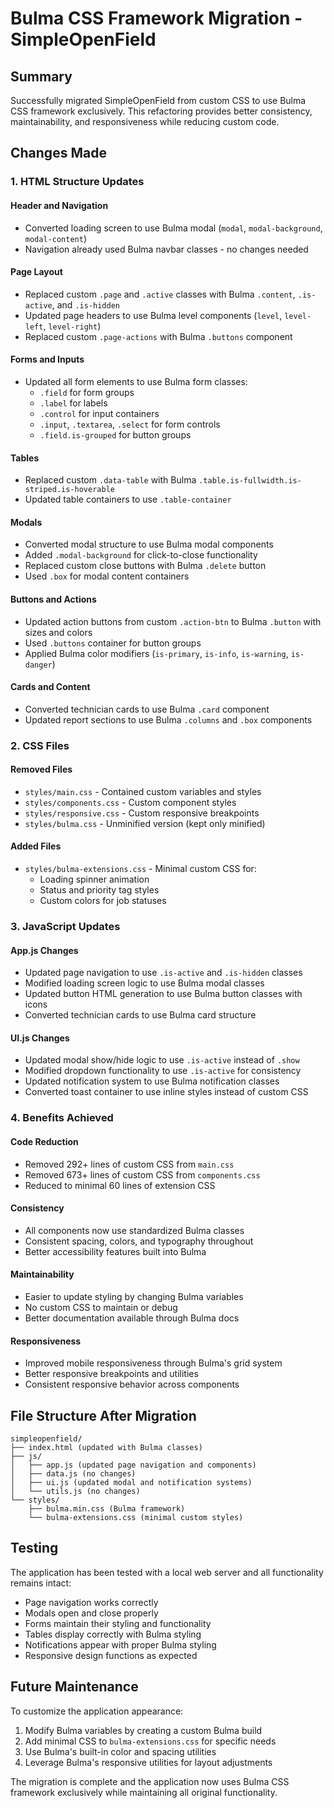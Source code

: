 # Bulma CSS Framework Migration - SimpleOpenField

## Summary

Successfully migrated SimpleOpenField from custom CSS to use Bulma CSS framework exclusively. This refactoring provides better consistency, maintainability, and responsiveness while reducing custom code.

## Changes Made

### 1. HTML Structure Updates

#### Header and Navigation
- Converted loading screen to use Bulma modal (`modal`, `modal-background`, `modal-content`)
- Navigation already used Bulma navbar classes - no changes needed

#### Page Layout
- Replaced custom `.page` and `.active` classes with Bulma `.content`, `.is-active`, and `.is-hidden`
- Updated page headers to use Bulma level components (`level`, `level-left`, `level-right`)
- Replaced custom `.page-actions` with Bulma `.buttons` component

#### Forms and Inputs
- Updated all form elements to use Bulma form classes:
  - `.field` for form groups
  - `.label` for labels
  - `.control` for input containers
  - `.input`, `.textarea`, `.select` for form controls
  - `.field.is-grouped` for button groups

#### Tables
- Replaced custom `.data-table` with Bulma `.table.is-fullwidth.is-striped.is-hoverable`
- Updated table containers to use `.table-container`

#### Modals
- Converted modal structure to use Bulma modal components
- Added `.modal-background` for click-to-close functionality
- Replaced custom close buttons with Bulma `.delete` button
- Used `.box` for modal content containers

#### Buttons and Actions
- Updated action buttons from custom `.action-btn` to Bulma `.button` with sizes and colors
- Used `.buttons` container for button groups
- Applied Bulma color modifiers (`is-primary`, `is-info`, `is-warning`, `is-danger`)

#### Cards and Content
- Converted technician cards to use Bulma `.card` component
- Updated report sections to use Bulma `.columns` and `.box` components

### 2. CSS Files

#### Removed Files
- `styles/main.css` - Contained custom variables and styles
- `styles/components.css` - Custom component styles
- `styles/responsive.css` - Custom responsive breakpoints
- `styles/bulma.css` - Unminified version (kept only minified)

#### Added Files
- `styles/bulma-extensions.css` - Minimal custom CSS for:
  - Loading spinner animation
  - Status and priority tag styles
  - Custom colors for job statuses

### 3. JavaScript Updates

#### App.js Changes
- Updated page navigation to use `.is-active` and `.is-hidden` classes
- Modified loading screen logic to use Bulma modal classes
- Updated button HTML generation to use Bulma button classes with icons
- Converted technician cards to use Bulma card structure

#### UI.js Changes
- Updated modal show/hide logic to use `.is-active` instead of `.show`
- Modified dropdown functionality to use `.is-active` for consistency
- Updated notification system to use Bulma notification classes
- Converted toast container to use inline styles instead of custom CSS

### 4. Benefits Achieved

#### Code Reduction
- Removed 292+ lines of custom CSS from `main.css`
- Removed 673+ lines of custom CSS from `components.css`
- Reduced to minimal 60 lines of extension CSS

#### Consistency
- All components now use standardized Bulma classes
- Consistent spacing, colors, and typography throughout
- Better accessibility features built into Bulma

#### Maintainability
- Easier to update styling by changing Bulma variables
- No custom CSS to maintain or debug
- Better documentation available through Bulma docs

#### Responsiveness
- Improved mobile responsiveness through Bulma's grid system
- Better responsive breakpoints and utilities
- Consistent responsive behavior across components

## File Structure After Migration

```
simpleopenfield/
├── index.html (updated with Bulma classes)
├── js/
│   ├── app.js (updated page navigation and components)
│   ├── data.js (no changes)
│   ├── ui.js (updated modal and notification systems)
│   └── utils.js (no changes)
└── styles/
    ├── bulma.min.css (Bulma framework)
    └── bulma-extensions.css (minimal custom styles)
```

## Testing

The application has been tested with a local web server and all functionality remains intact:
- Page navigation works correctly
- Modals open and close properly
- Forms maintain their styling and functionality
- Tables display correctly with Bulma styling
- Notifications appear with proper Bulma styling
- Responsive design functions as expected

## Future Maintenance

To customize the application appearance:
1. Modify Bulma variables by creating a custom Bulma build
2. Add minimal CSS to `bulma-extensions.css` for specific needs
3. Use Bulma's built-in color and spacing utilities
4. Leverage Bulma's responsive utilities for layout adjustments

The migration is complete and the application now uses Bulma CSS framework exclusively while maintaining all original functionality.
